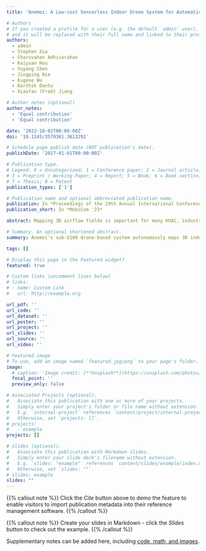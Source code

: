 ```yaml
---
title: 'Anemoi: A Low-cost Sensorless Indoor Drone System for Automatic Mapping of 3D Airflow Fields'

# Authors
# If you created a profile for a user (e.g. the default `admin` user), write the username (folder name) here
# and it will be replaced with their full name and linked to their profile.
authors:
  - admin
  - Stephen Xia
  - Charuvahan Adhivarahan
  - Kaiyuan Hou
  - Yuyang Chen
  - Jingping Nie
  - Eugene Wu
  - Karthik Dantu
  - Xiaofan (Fred) Jiang

# Author notes (optional)
author_notes:
  - 'Equal contribution'
  - 'Equal contribution'

date: '2023-10-02T00:00:00Z'
doi: '10.1145/3570361.3613292'

# Schedule page publish date (NOT publication's date).
publishDate: '2017-01-01T00:00:00Z'

# Publication type.
# Legend: 0 = Uncategorized; 1 = Conference paper; 2 = Journal article;
# 3 = Preprint / Working Paper; 4 = Report; 5 = Book; 6 = Book section;
# 7 = Thesis; 8 = Patent
publication_types: ['1']

# Publication name and optional abbreviated publication name.
publication: In *Proceedings of the 29th Annual International Conference on Mobile Computing And Networking*
publication_short: In *MobiCom '23*

abstract: Mapping 3D airflow fields is important for many HVAC, industrial, medical, and home applications. However, current approaches are expensive and time-consuming. We present Anemoi, a sub-$100 drone-based system for autonomously mapping 3D airflow fields in indoor environments. Anemoi leverages the effects of airflow on motor control signals to estimate the magnitude and direction of wind at any given point in space. We introduce an exploration algorithm for selecting optimal waypoints that minimize overall airflow estimation uncertainty. We demonstrate through microbenchmarks and real deployments that Anemoi is able to estimate wind speed and direction with errors up to 0.41 m/s and 25.1 degree lower than the existing state of the art and map 3D airflow fields with an average RMS error of 0.73 m/s.

# Summary. An optional shortened abstract.
summary: Anemoi's sub-$100 drone-based system autonomously maps 3D indoor airflow fields without the need for any external sensor, leveraging airflow effects on motor control signals and outperforming existing methods with significantly reduced errors in wind speed and direction estimation.

tags: []

# Display this page in the Featured widget?
featured: true

# Custom links (uncomment lines below)
# links:
# - name: Custom Link
#   url: http://example.org

url_pdf: ''
url_code: ''
url_dataset: ''
url_poster: ''
url_project: ''
url_slides: ''
url_source: ''
url_video: ''

# Featured image
# To use, add an image named `featured.jpg/png` to your page's folder.
image:
  # caption: 'Image credit: [**Unsplash**](https://unsplash.com/photos/pLCdAaMFLTE)'
  focal_point: ''
  preview_only: false

# Associated Projects (optional).
#   Associate this publication with one or more of your projects.
#   Simply enter your project's folder or file name without extension.
#   E.g. `internal-project` references `content/project/internal-project/index.md`.
#   Otherwise, set `projects: []`.
# projects:
#   - example
projects: []

# Slides (optional).
#   Associate this publication with Markdown slides.
#   Simply enter your slide deck's filename without extension.
#   E.g. `slides: "example"` references `content/slides/example/index.md`.
#   Otherwise, set `slides: ""`.
# slides: example
slides: ""
---
```


{{% callout note %}}
Click the _Cite_ button above to demo the feature to enable visitors to import publication metadata into their reference management software.
{{% /callout %}}

{{% callout note %}}
Create your slides in Markdown - click the _Slides_ button to check out the example.
{{% /callout %}}

Supplementary notes can be added here, including [code, math, and images](https://wowchemy.com/docs/writing-markdown-latex/).
